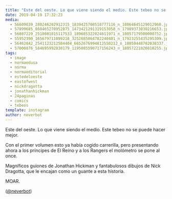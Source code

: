 ```yaml
---
title: "Este del oeste. Lo que viene siendo el medio. Este tebeo no se puede hacer mejor"
date: 2019-04-19 17:32:23
media: 
  - 56609039_280246202912315_1839425708518777116_n_18064645129012960.jpg
  - 57899685_860465270952875_1473421291319153058_n_17989373830216653.jpg
  - 56887229_2518081815117533_189685322024611971_n_18057179500000752.jpg
  - 55952390_165679711099218_3252685864782240401_n_17923255435295309.jpg
  - 56462842_2541123212584404_6652676994812550212_n_18058448782030337.jpg
  - 57000876_584695992030179_1195085590717156243_n_18057221026010255.jpg
tags: 
  - image
  - normaedusa
  - norma
  - normaeditorial
  - estedeloeste
  - eastofwest
  - nickdragotta
  - jonathanhickman
  - 24paginas
  - comics
  - tebeos
template: instagram
author: neverbot
---
```


Este del oeste. Lo que viene siendo el medio. Este tebeo no se puede hacer mejor.

Con el primer volumen esto ya había cogido carrerilla, pero presentando ahora a los príncipes de El Reino y a los Rangers el molómetro se pone al once.

Magníficos guiones de Jonathan Hickman y fantabulosos dibujos de Nick Dragotta, que le encajan como un guante a esta historia.

MOAR.

([@neverbot](https://instagram.com/neverbot))
